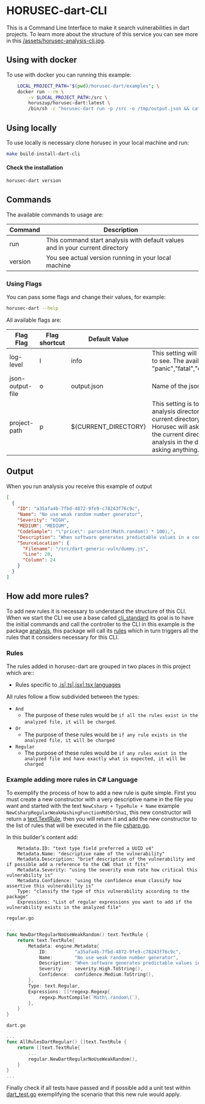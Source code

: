 # HORUSEC-dart-CLI
This is a Command Line Interface to make it search vulnerabilities in dart projects.
To learn more about the structure of this service you can see more in this <a href="../assets/horusec-analysis-cli.jpg">/assets/horusec-analysis-cli.jpg</a>.

## Using with docker
To use with docker you can running this example:
```bash
    LOCAL_PROJECT_PATH="$(pwd)/horusec-dart/examples"; \
    docker run --rm \
        -v $LOCAL_PROJECT_PATH:/src \
        horuszup/horusec-dart:latest \
        /bin/sh -c "horusec-dart run -p /src -o /tmp/output.json && cat /tmp/output.json"
```

## Using locally
To use locally is necessary clone horusec in your local machine and run:
```bash
make build-install-dart-cli
```

#### Check the installation
```bash
horusec-dart version
```

## Commands
The available commands to usage are:

| Command | Description |
|---------|-------------|
| run     | This command start analysis with default values and in your current directory |
| version | You see actual version running in your local machine |

### Using Flags
You can pass some flags and change their values, for example:
```bash
horusec-dart --help
```

All available flags are:

| Flag Flag        | Flag shortcut | Default Value        | Description |
|------------------|---------------|----------------------|-------------|
| log-level        | l             | info                 | This setting will define what level of logging I want to see. The available levels are: "panic","fatal","error","warn","info","debug","trace" |
| json-output-file | o             | output.json          | Name of the json file to save result of the analysis |
| project-path     | p             | ${CURRENT_DIRECTORY} | This setting is to know if I want to change the analysis directory and do not want to run in the current directory. If this value is not passed, Horusec will ask if you want to run the analysis in the current directory. If you pass it it will start the analysis in the directory informed by you without asking anything. |

## Output
When you run analysis you receive this example of output
```json
[
  {
    "ID": "a35afa4b-7fbd-4872-9fe9-c78243f76c9c",
    "Name": "No use weak random number generator",
    "Severity": "HIGH",
    "MEDIUM": "MEDIUM",
    "CodeSample": "\"price\": parseInt(Math.random() * 100),",
    "Description": "When software generates predictable values in a context requiring unpredictability, it may be possible for an attacker to guess the next value that will be generated, and use this guess to impersonate another user or access sensitive information. As the Math.random() function relies on a weak pseudorandom number generator, this function should not be used for security-critical applications or for protecting sensitive data. In such context, a cryptographically strong pseudorandom number generator (CSPRNG) should be used instead. For more information checkout the CWE-338 (https://cwe.mitre.org/data/definitions/338.html) advisory.",
    "SourceLocation": {
      "Filename": "/src/dart-generic-vuln/dummy.js",
      "Line": 20,
      "Column": 24
    }
  }
]
```

## How add more rules?
To add new rules it is necessary to understand the structure of this CLI. When we start the CLI we use a base called [cli_standard](/development-kit/pkg/cli_standard) its goal is to have the initial commands and call the controller to the CLI in this example is the package [analysis](/development-kit/pkg/engines/dart/analysis), this package will call its [rules](/development-kit/pkg/engines/dart/analysis) which in turn triggers all the rules that it considers necessary for this CLI.
### Rules
The rules added in horusec-dart are grouped in two places in this project which are::
* Rules specific to [.js|.ts|.jsx|.tsx languages](/development-kit/pkg/enums/engine/advisories/dart)

All rules follow a flow subdivided between the types:
* `And`
    * The purpose of these rules would be `if all the rules exist in the analyzed file, it will be charged`. 
* `Or`
    * The purpose of these rules would be `if any rule exists in the analyzed file, it will be charged`
* `Regular`
    * The purpose of these rules would be `if any rules exist in the analyzed file and have exactly what is expected, it will be charged`  

### Example adding more rules in C# Language
To exemplify the process of how to add a new rule is quite simple. First you must create a new constructor with a very descriptive name in the file you want and started with the text `NewCsharp + TypeRule + Name` example `NewCsharpRegularWeakHashingFunctionMd5OrSha1`, this new constructor will return a [text.TextRule](https://github.com/ZupIT/horusec-engine/text), then you will return it and add the new constructor to the list of rules that will be executed in the file [csharp.go](/development-kit/pkg/enums/engine/advisories/csharp/csharp.go).

In this builder's content add:
```text
    Metadata.ID: "text type field preferred a UUID v4"
    Metadata.Name: "descriptive name of the vulnerability"
    Metadata.Description: "brief description of the vulnerability and if possible add a reference to the CWE that it fits"
    Metadata.Severity: "using the severity enum rate how critical this vulnerability is"
    Metadata.Confidence: "using the confidence enum classify how assertive this vulnerability is"
    Type: "classify the type of this vulnerability according to the package"
    Expressions: "List of regular expressions you want to add if the vulnerability exists in the analyzed file"
```

`regular.go`
```go
...
func NewDartRegularNoUseWeakRandom() text.TextRule {
	return text.TextRule{
		Metadata: engine.Metadata{
			ID:          "a35afa4b-7fbd-4872-9fe9-c78243f76c9c",
			Name:        "No use weak random number generator",
			Description: "When software generates predictable values in a context requiring unpredictability, it may be possible for an attacker to guess the next value that will be generated, and use this guess to impersonate another user or access sensitive information. As the Math.random() function relies on a weak pseudorandom number generator, this function should not be used for security-critical applications or for protecting sensitive data. In such context, a cryptographically strong pseudorandom number generator (CSPRNG) should be used instead. For more information checkout the CWE-338 (https://cwe.mitre.org/data/definitions/338.html) advisory.",
			Severity:    severity.High.ToString(),
			Confidence:  confidence.Medium.ToString(),
		},
		Type: text.Regular,
		Expressions: []*regexp.Regexp{
			regexp.MustCompile(`Math\.random\(`),
		},
	}
}

```

`dart.go`
```go
...
func AllRulesDartRegular() []text.TextRule {
    return []text.TextRule{
        ...
        regular.NewDartRegularNoUseWeakRandom(),
    }
}
...
```

Finally check if all tests have passed and if possible add a unit test within [dart_test.go](/development-kit/pkg/enums/engine/advisories/dart/dart_test.go) exemplifying the scenario that this new rule would apply.

